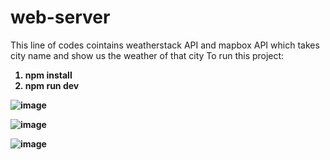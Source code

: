 # web-server
This line of codes cointains weatherstack API and mapbox API which takes city name and show us the weather of that city
To run this project:
<strong>
1. npm install
2. npm run dev <strong>

![image](https://user-images.githubusercontent.com/50241715/219739264-63b778fc-12b0-490f-a9f8-e9b8bc82975e.png)

![image](https://user-images.githubusercontent.com/50241715/219739480-de5aeb89-3c24-446e-8dff-866630180334.png)

![image](https://user-images.githubusercontent.com/50241715/219739686-d975224b-9732-4d54-8f72-4056d2edb403.png)
